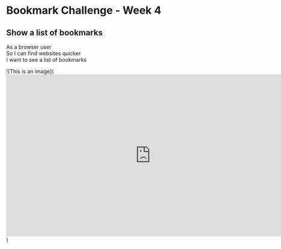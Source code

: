 # Bookmark Challenge - Week 4

## Show a list of bookmarks
As a browser user  
So I can find websites quicker  
I want to see a list of bookmarks  

![This is an image](<iframe width="768" height="432" src="https://miro.com/app/live-embed/uXjVOWooC-c=/?moveToViewport=-738,-515,2048,982" frameBorder="0" scrolling="no" allowFullScreen></iframe>)
